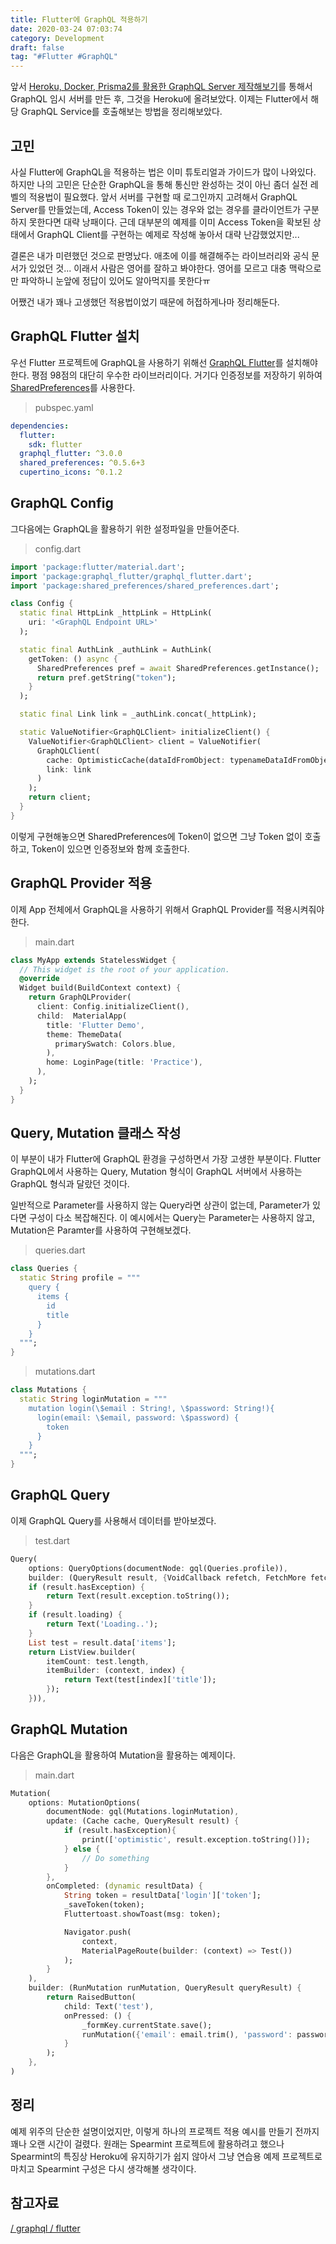 ```yaml
---
title: Flutter에 GraphQL 적용하기
date: 2020-03-24 07:03:74
category: Development
draft: false
tag: "#Flutter #GraphQL"
---
```


앞서 [Heroku, Docker, Prisma2를 활용한 GraphQL Server 제작해보기](https://sulfurbottom.netlify.com/Development/heroku-docker-prisma2%EB%A5%BC-%ED%99%9C%EC%9A%A9%ED%95%9C-graphql-server-%EC%A0%9C%EC%9E%91%ED%95%B4%EB%B3%B4%EA%B8%B0/)를 통해서 GraphQL 임시 서버를 만든 후, 그것을 Heroku에 올려보았다. 이제는 Flutter에서 해당 GraphQL Service를 호출해보는 방법을 정리해보았다.

## 고민

사실 Flutter에 GraphQL을 적용하는 법은 이미 튜토리얼과 가이드가 많이 나와있다. 하지만 나의 고민은 단순한 GraphQL을 통해 통신만 완성하는 것이 아닌 좀더 실전 레벨의 적용법이 필요했다.
앞서 서버를 구현할 때 로그인까지 고려해서 GraphQL Server를 만들었는데, Access Token이 있는 경우와 없는 경우를 클라이언트가 구분하지 못한다면 대략 낭패이다. 근데 대부분의 예제를 이미 Access Token을 확보된 상태에서 GraphQL Client를 구현하는 예제로 작성해 놓아서 대략 난감했었지만...

결론은 내가 미련했던 것으로 판명났다. 애초에 이를 해결해주는 라이브러리와 공식 문서가 있었던 것... 이래서 사람은 영어를 잘하고 봐야한다. 영어를 모르고 대충 맥락으로만 파악하니 눈앞에 정답이 있어도 알아먹지를 못한다ㅠ

어쨌건 내가 꽤나 고생했던 적용법이었기 때문에 허접하게나마 정리해둔다.

## GraphQL Flutter 설치

우선 Flutter 프로젝트에 GraphQL을 사용하기 위해선 [GraphQL Flutter](https://pub.dev/packages/graphql_flutter)를 설치해야 한다. 평점 98점의 대단히 우수한 라이브러리이다. 거기다 인증정보를 저장하기 위하여 [SharedPreferences](https://pub.dev/packages/shared_preferences)를 사용한다.

> pubspec.yaml

```yaml
dependencies:
  flutter:
    sdk: flutter
  graphql_flutter: ^3.0.0
  shared_preferences: ^0.5.6+3
  cupertino_icons: ^0.1.2
```

## GraphQL Config

그다음에는 GraphQL을 활용하기 위한 설정파일을 만들어준다.

> config.dart

```dart
import 'package:flutter/material.dart';
import 'package:graphql_flutter/graphql_flutter.dart';
import 'package:shared_preferences/shared_preferences.dart';

class Config {
  static final HttpLink _httpLink = HttpLink(
    uri: '<GraphQL Endpoint URL>'
  );

  static final AuthLink _authLink = AuthLink(
    getToken: () async {
      SharedPreferences pref = await SharedPreferences.getInstance();
      return pref.getString("token");
    }
  );

  static final Link link = _authLink.concat(_httpLink);

  static ValueNotifier<GraphQLClient> initializeClient() {
    ValueNotifier<GraphQLClient> client = ValueNotifier(
      GraphQLClient(
        cache: OptimisticCache(dataIdFromObject: typenameDataIdFromObject),
        link: link
      )
    );
    return client;
  }
}
```

이렇게 구현해놓으면 SharedPreferences에 Token이 없으면 그냥 Token 없이 호출하고, Token이 있으면 인증정보와 함께 호출한다.

## GraphQL Provider 적용

이제 App 전체에서 GraphQL을 사용하기 위해서 GraphQL Provider를 적용시켜줘야 한다.

> main.dart

```dart
class MyApp extends StatelessWidget {
  // This widget is the root of your application.
  @override
  Widget build(BuildContext context) {
    return GraphQLProvider(
      client: Config.initializeClient(),
      child:  MaterialApp(
        title: 'Flutter Demo',
        theme: ThemeData(
          primarySwatch: Colors.blue,
        ),
        home: LoginPage(title: 'Practice'),
      ),
    );
  }
}
```

## Query, Mutation 클래스 작성

이 부분이 내가 Flutter에 GraphQL 환경을 구성하면서 가장 고생한 부분이다. Flutter GraphQL에서 사용하는 Query, Mutation 형식이 GraphQL 서버에서 사용하는 GraphQL 형식과 달랐던 것이다.

일반적으로 Parameter를 사용하지 않는 Query라면 상관이 없는데, Parameter가 있다면 구성이 다소 복잡해진다. 이 예시에서는 Query는 Parameter는 사용하지 않고, Mutation은 Paramter를 사용하여 구현해보겠다.

> queries.dart

```dart
class Queries {
  static String profile = """
    query {
      items {
        id
        title
      }
    }
  """;
}
```

> mutations.dart

```dart
class Mutations {
  static String loginMutation = """
    mutation login(\$email : String!, \$password: String!){
      login(email: \$email, password: \$password) {
        token
      }
    }
  """;
}
```

## GraphQL Query

이제 GraphQL Query를 사용해서 데이터를 받아보겠다.

> test.dart

```dart
Query(
    options: QueryOptions(documentNode: gql(Queries.profile)),
    builder: (QueryResult result, {VoidCallback refetch, FetchMore fetchMore}) {
    if (result.hasException) {
        return Text(result.exception.toString());
    }
    if (result.loading) {
        return Text('Loading..');
    }
    List test = result.data['items'];
    return ListView.builder(
        itemCount: test.length,
        itemBuilder: (context, index) {
            return Text(test[index]['title']);
        });
    })),

```

## GraphQL Mutation

다음은 GraphQL을 활용하여 Mutation을 활용하는 예제이다.

> main.dart

```dart
Mutation(
    options: MutationOptions(
        documentNode: gql(Mutations.loginMutation),
        update: (Cache cache, QueryResult result) {
            if (result.hasException){
                print(['optimistic', result.exception.toString()]);
            } else {
                // Do something
            }
        },
        onCompleted: (dynamic resultData) {
            String token = resultData['login']['token'];
            _saveToken(token);
            Fluttertoast.showToast(msg: token);

            Navigator.push(
                context,
                MaterialPageRoute(builder: (context) => Test())
            );
        }
    ),
    builder: (RunMutation runMutation, QueryResult queryResult) {
        return RaisedButton(
            child: Text('test'),
            onPressed: () {
                _formKey.currentState.save();
                runMutation({'email': email.trim(), 'password': password.trim()});
            }
        );
    },
)
```

## 정리

예제 위주의 단순한 설명이었지만, 이렇게 하나의 프로젝트 적용 예시를 만들기 전까지 꽤나 오랜 시간이 걸렸다. 원래는 Spearmint 프로젝트에 활용하려고 했으나 Spearmint의 특징상 Heroku에 유지하기가 쉽지 않아서 그냥 연습용 예제 프로젝트로 마치고 Spearmint 구성은 다시 생각해볼 생각이다.

## 참고자료

[/ graphql / flutter](https://hasura.io/learn/graphql/flutter-graphql/queries/2-create-query/)
